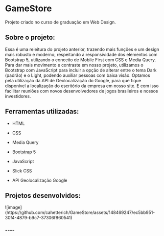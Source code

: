# GameStore
Projeto criado no curso de graduação em Web Design.

<h2> Sobre o projeto: </h2>
Essa é uma releitura do projeto anterior, trazendo mais funções e um design mais robusto e moderno, respeitando a responsividade dos elementos com Bootstrap 5, utilizando o conceito de Mobile First com CSS e Media Query. 
Para dar mais movimento e contraste em nosso projeto, utilizamos o Bootstrap com JavaScript para incluir a opção de alterar entre o tema Dark (padrão) e o Light, podendo auxiliar pessoas com baixa visão. 
Optamos pela utilização da API de Geolocalização do Google, para que fique disponível a localização do escritório da empresa em nosso site. E com isso facilitar reuniões com novos desenvolvedores de jogos brasileiros e nossos investidores. 

## Ferramentas utilizadas:

* HTML

* CSS

* Media Query 

* Bootstrap 5

* JavaScript
  
* Slick CSS

* API Geolocalização Google

<h2> Projetos desenvolvidos: </h2>
![image](https://github.com/cahetterich/GameStore/assets/148469247/ec5bb951-30f4-4879-b9c7-37306f860541)

<h3> ----   </h3>
